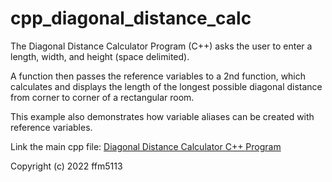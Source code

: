 # cpp_diagonal_distance_calc
The Diagonal Distance Calculator Program (C++) asks the user to enter a length, width, and height (space delimited). 

A function then passes the reference variables to a 2nd function, which calculates and displays the length of the longest possible diagonal distance from corner to corner of a rectangular room.

This example also demonstrates how variable aliases can be created with reference variables.

Link the main cpp file: <a href="https://github.com/ffm5113/cpp_diagonal_distance_calc/blob/main/DiagonalDistanceCalc.cpp">Diagonal Distance Calculator C++ Program</a>

Copyright (c) 2022 ffm5113
